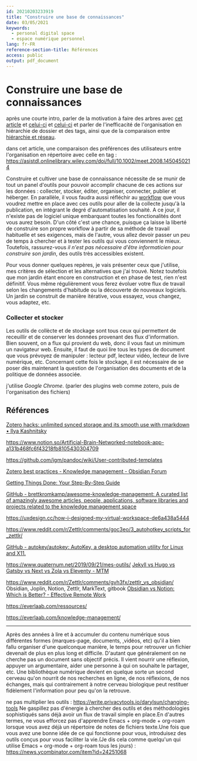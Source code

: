 ```yaml
---
id: 20210203233919
title: "Construire une base de connaissances"
date: 03/05/2021
keywords:
  - personal digital space
  - espace numérique personnel
lang: fr-FR
reference-section-title: Références
access: public
output: pdf_document
---
```


# Construire une base de connaissances

après une courte intro, parler de la motivation à faire des arbres avec [cet article](https://www.kevinslin.com/notes/e1455752-b052-4212-ac6e-cc054659f2bb.html) et [celui-ci](https://fortelabs.co/blog/a-complete-guide-to-tagging-for-personal-knowledge-management/) et [celui-ci](https://www.kevinslin.com/notes/3dd58f62-fee5-4f93-b9f1-b0f0f59a9b64.html) et parler de l'inefficacité de l'organisation en hiérarchie de dossier et des tags, ainsi que de la comparaison entre [hiérarchie et réseau](https://betterhumans.pub/take-better-notes-roam-research-b02a1908cbd5).



dans cet article, une comparaison des préférences des utilisateurs entre l'organisation en répertoire avec celle en tag : https://asistdl.onlinelibrary.wiley.com/doi/full/10.1002/meet.2008.1450450214


Construire et cultiver une base de connaissance nécessite de se munir de tout un panel d'outils pour pouvoir accomplir chacune de ces actions sur les données : collecter, stocker, éditer, organiser, connecter, publier et héberger. En parallèle, il vous faudra aussi réfléchir au [workflow](https://fr.wikipedia.org/wiki/Workflow) que vous voudrez mettre en place avec ces outils pour aller de la collecte jusqu'à la publication, en intégrant le degré d'automatisation souhaité. A ce jour, il n'existe pas de logiciel unique embarquant toutes les fonctionalités dont vous aurez besoin. D'un côté c'est une chance, puisque ça laisse la liberté de construire son propre workflow à partir de sa méthode de travail habituelle et ses exigences, mais de l'autre, vous allez devoir passer un peu de temps à chercher et à tester les outils qui vous conviennent le mieux. Toutefois, rassurez-vous *il n'est pas nécessaire d'être informaticien pour construire son jardin*, des outils très accessibles existent.

Pour vous donner quelques repères, je vais présenter ceux que j'utilise, mes critères de sélection et les alternatives que j'ai trouvé. Notez toutefois que mon jardin étant encore en construction et en phase de test, rien n'est définitif. Vous même régulièrement vous ferez évoluer votre flux de travail selon les changements d'habitude ou la découverte de nouveaux logiciels. Un jardin se construit de manière itérative, vous essayez, vous changez, vous adaptez, etc.


### Collecter et stocker

Les outils de collècte et de stockage sont tous ceux qui permettent de receuillir et de conserver les données provenant des flux d'information. Bien souvent, on a flux qui provient du web, donc il vous faut un minimum un navigateur web. Ensuite, il faut de quoi lire tous les types de document que vous prévoyez de manipuler : lecteur pdf, lecteur vidéo, lecteur de livre numérique, etc. Concernant cette fois le stockage, il est nécessaire de se poser dès maintenant la question de l'organisation des documents et de la politique de données associée. 

j'utilise *Google Chrome*. (parler des plugins web comme zotero, puis de l'organisation des fichiers)


## Références
[Zotero hacks: unlimited synced storage and its smooth use with rmarkdown • Ilya Kashnitsky](https://ikashnitsky.github.io/2019/zotero/)

https://www.notion.so/Artificial-Brain-Networked-notebook-app-a131b468fc6f43218fb8105430304709

https://github.com/jgm/pandoc/wiki/User-contributed-templates

[Zotero best practices - Knowledge management - Obsidian Forum](https://forum.obsidian.md/t/zotero-best-practices/164/59)


[Getting Things Done: Your Step-By-Step Guide](https://todoist.com/productivity-methods/getting-things-done)

[GitHub - brettkromkamp/awesome-knowledge-management: A curated list of amazingly awesome articles, people, applications, software libraries and projects related to the knowledge management space](https://github.com/brettkromkamp/awesome-knowledge-management)

https://uxdesign.cc/how-i-designed-my-virtual-workspace-de6a438a5444

https://www.reddit.com/r/Zettlr/comments/goc3eo/3_autohotkey_scripts_for_zettlr/

[GitHub - autokey/autokey: AutoKey, a desktop automation utility for Linux and X11.](https://github.com/autokey/autokey)

https://www.quaternum.net/2019/09/21/mes-outils/
[Jekyll vs Hugo vs Gatsby vs Next vs Zola vs Eleventy - MTM](https://mtm.dev/static)

https://www.reddit.com/r/Zettlr/comments/gvh3fx/zettlr_vs_obsidian/
Obsidian, Joplin, Notion, Zettlr, MarkText, gitbook
[Obsidian vs Notion: Which is Better? - Effective Remote Work](https://effectiveremotework.com/2020/10/obsidian-vs-notion-which-is-better/)

https://everlaab.com/ressources/

https://everlaab.com/knowledge-management/

---
Après des années à lire et à accumuler du contenu numérique sous différentes formes (marques-page, documents, ,vidéos, etc) qu'il a bien fallu organiser d'une quelconque manière, le temps pour retrouver un fichier devenait de plus en plus long et difficile. D'autant que généralement on ne cherche pas un document sans objectif précis. Il vient nourrir une réflexion, appuyer un argumentaire, aider une personne à qui on souhaite le partager, etc. Une bibliothèque numérique devient en quelque sorte un second cerveau qu'on nourrit de nos recherches en ligne, de nos réflexions, de nos échanges, mais qui contrairement à notre cerveau biologique peut restituer fidèlement l'information pour peu qu'on la retrouve.

ne pas multiplier les outils : https://write.privacytools.io/darylsun/changing-tools
Ne gaspillez pas d'énergie à chercher des outils et des méthodologies sophistiqués sans déjà avoir un flux de travail simple en place.En d'autres termes, ne vous efforcez pas d'apprendre Emacs + org-mode + org-roam lorsque vous avez déjà un répertoire de notes de fichiers texte.Une fois que vous avez une bonne idée de ce qui fonctionne pour vous, introduisez des outils conçus pour vous faciliter la vie.(Je dis cela comme quelqu'un qui utilise Emacs + org-mode + org-roam tous les jours) : https://news.ycombinator.com/item?id=24251068
